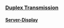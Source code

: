### [Duplex Transmission](https://paulyuchen.com/duplex-transmission/Node-sockets/client/client.html)
#### [Server-Display](https://paulyuchen.com/duplex-transmission/Node-sockets/server/server.html)
